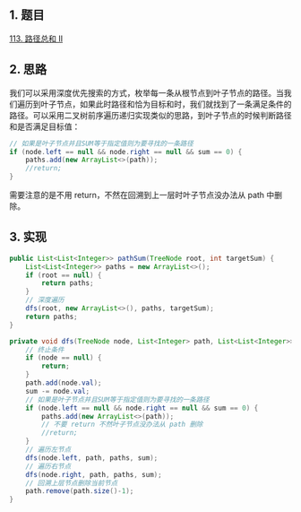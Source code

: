 ## 1. 题目

[113. 路径总和 II](https://leetcode.cn/problems/path-sum-ii/)

## 2. 思路

我们可以采用深度优先搜索的方式，枚举每一条从根节点到叶子节点的路径。当我们遍历到叶子节点，如果此时路径和恰为目标和时，我们就找到了一条满足条件的路径。可以采用二叉树前序遍历递归实现类似的思路，到叶子节点的时候判断路径和是否满足目标值：
```java
// 如果是叶子节点并且SUM等于指定值则为要寻找的一条路径
if (node.left == null && node.right == null && sum == 0) {
    paths.add(new ArrayList<>(path));
    //return;
}
```
需要注意的是不用 return，不然在回溯到上一层时叶子节点没办法从 path 中删除。

## 3. 实现

```java
public List<List<Integer>> pathSum(TreeNode root, int targetSum) {
    List<List<Integer>> paths = new ArrayList<>();
    if (root == null) {
        return paths;
    }
    // 深度遍历
    dfs(root, new ArrayList<>(), paths, targetSum);
    return paths;
}

private void dfs(TreeNode node, List<Integer> path, List<List<Integer>> paths, int sum) {
    // 终止条件
    if (node == null) {
        return;
    }
    path.add(node.val);
    sum -= node.val;
    // 如果是叶子节点并且SUM等于指定值则为要寻找的一条路径
    if (node.left == null && node.right == null && sum == 0) {
        paths.add(new ArrayList<>(path));
        // 不要 return 不然叶子节点没办法从 path 删除
        //return;
    }
    // 遍历左节点
    dfs(node.left, path, paths, sum);
    // 遍历右节点
    dfs(node.right, path, paths, sum);
    // 回溯上层节点删除当前节点
    path.remove(path.size()-1);
}
```
